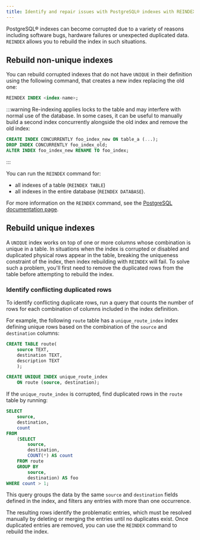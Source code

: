 ```yaml
---
title: Identify and repair issues with PostgreSQL® indexes with REINDEX
---
```


PostgreSQL® indexes can become corrupted due to a variety of reasons including software bugs, hardware failures or unexpected duplicated data. `REINDEX` allows you to rebuild the index in such situations.

## Rebuild non-unique indexes

You can rebuild corrupted indexes that do not have `UNIQUE` in their
definition using the following command, that creates a new index
replacing the old one:

```sql
REINDEX INDEX <index-name>;
```

:::warning
Re-indexing applies locks to the table and may interfere with normal use
of the database. In some cases, it can be useful to manually build a
second index concurrently alongside the old index and remove the
old index:

```sql
CREATE INDEX CONCURRENTLY foo_index_new ON table_a (...);
DROP INDEX CONCURRENTLY foo_index_old;
ALTER INDEX foo_index_new RENAME TO foo_index;
```
:::

You can run the `REINDEX` command for:

-   all indexes of a table (`REINDEX TABLE`)
-   all indexes in the entire database (`REINDEX DATABASE`).

For more information on the `REINDEX` command, see the [PostgreSQL
documentation
page](https://www.postgresql.org/docs/current/sql-reindex).

## Rebuild unique indexes

A `UNIQUE` index works on top of one or more columns whose combination
is unique in a table. In situations when the index is corrupted or
disabled and duplicated physical rows appear in the table, breaking the
uniqueness constraint of the index, then index rebuilding with `REINDEX`
will fail. To solve such a problem, you'll first need to remove the
duplicated rows from the table before attempting to rebuild the index.

### Identify conflicting duplicated rows

To identify conflicting duplicate rows, run a query that
counts the number of rows for each combination of columns included in
the index definition.

For example, the following `route` table has a `unique_route_index`
index defining unique rows based on the combination of the `source` and
`destination` columns:

```sql
CREATE TABLE route(
    source TEXT,
    destination TEXT,
    description TEXT
    );

CREATE UNIQUE INDEX unique_route_index
    ON route (source, destination);
```

If the `unique_route_index` is corrupted, find duplicated rows
in the `route` table by running:

```sql
SELECT
    source,
    destination,
    count
FROM
    (SELECT
        source,
        destination,
        COUNT(*) AS count
    FROM route
    GROUP BY
        source,
        destination) AS foo
WHERE count > 1;
```

This query groups the data by the same `source` and `destination`
fields defined in the index, and filters any entries with more than one
occurrence.

The resulting rows identify the problematic entries, which must be
resolved manually by deleting or merging the entries until no duplicates
exist. Once duplicated entries are removed, you can use the `REINDEX`
command to rebuild the index.
